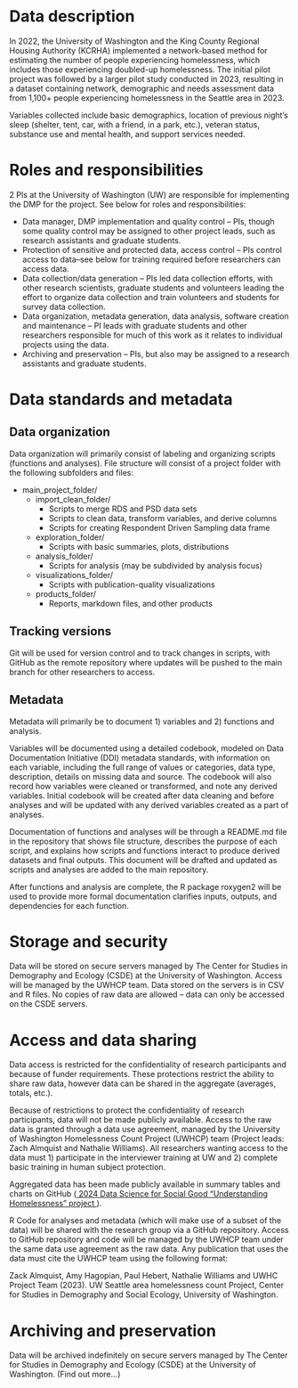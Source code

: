 # Data description
In 2022, the University of Washington and the King County Regional Housing Authority (KCRHA) implemented a network-based method for estimating the number of people experiencing homelessness, which includes those experiencing doubled-up homelessness. The initial pilot project was followed by a larger pilot study conducted in 2023, resulting in a dataset containing network, demographic and needs assessment data from 1,100+ people experiencing homelessness in the Seattle area in 2023. 

Variables collected include basic demographics, location of previous night’s sleep (shelter, tent, car, with a friend, in a park, etc.), veteran status, substance use and mental health, and support services needed.

# Roles and responsibilities
2 PIs at the University of Washington (UW) are responsible for implementing the DMP for the project. See below for roles and responsibilities:
* Data manager, DMP implementation and quality control – PIs, though some quality control may be assigned to other project leads, such as research assistants and graduate students. 
* Protection of sensitive and protected data, access control –  PIs control access to data–see below for training required before researchers can access data.
* Data collection/data generation – PIs led data collection efforts, with other research scientists, graduate students and volunteers leading the effort to organize data collection and train volunteers and students for survey data collection.
* Data organization, metadata generation, data analysis, software creation and maintenance – PI leads with graduate students and other researchers responsible for much of this work as it relates to individual projects using the data. 
* Archiving and preservation – PIs, but also may be assigned to a research assistants and graduate students.

# Data standards and metadata
## Data organization
Data organization will primarily consist of labeling and organizing scripts (functions and analyses). File structure will consist of a project folder with the following subfolders and files:

<ul>
  <li>main_project_folder/
    <ul>
      <li>import_clean_folder/
        <ul>
          <li>Scripts to merge RDS and PSD data sets</li>
          <li>Scripts to clean data, transform variables, and derive columns</li>
          <li>Scripts for creating Respondent Driven Sampling data frame</li>
        </ul>
      </li>
      <li>exploration_folder/
        <ul>
          <li>Scripts with basic summaries, plots, distributions</li>
        </ul>
      </li>
      <li>analysis_folder/
        <ul>
          <li>Scripts for analysis (may be subdivided by analysis focus)</li>
        </ul>
      </li>
      <li>visualizations_folder/
        <ul>
          <li>Scripts with publication-quality visualizations</li>
        </ul>
      </li>
      <li>products_folder/
        <ul>
          <li>Reports, markdown files, and other products</li>
        </ul>
      </li>
    </ul>
  </li>
</ul>


## Tracking versions
Git will be used for version control and to track changes in scripts, with GitHub as the remote repository where updates will be pushed to the main branch for other researchers to access.

## Metadata
Metadata will primarily be to document 1) variables and 2) functions and analysis. 

Variables will be documented using a detailed codebook, modeled on Data Documentation Initiative (DDI) metadata standards, with information on each variable, including the full range of values or categories, data type, description, details on missing data and source. The codebook will also record how variables were cleaned or transformed, and note any derived variables. Initial codebook will be created after data cleaning and before analyses and will be updated with any derived variables created as a part of analyses.

Documentation of functions and analyses will be through a README.md file in the repository that shows file structure, describes the purpose of each script, and explains how scripts and functions interact to produce derived datasets and final outputs. This document will be drafted and updated as scripts and analyses are added to the main repository.

After functions and analysis are complete, the R package roxygen2 will be used to provide more formal documentation clarifies inputs, outputs, and dependencies for each function.

# Storage and security
Data will be stored on secure servers managed by The Center for Studies in Demography and Ecology (CSDE) at the University of Washington. Access will be managed by the UWHCP team. Data stored on the servers is in CSV and R files. No copies of raw data are allowed – data can only be accessed on the CSDE servers.

# Access and data sharing
Data access is restricted for the confidentiality of research participants and because of funder requirements. These protections restrict the ability to share raw data, however data can be shared in the aggregate (averages, totals, etc.). 

Because of restrictions to protect the confidentiality of research participants, data will not be made publicly available. Access to the raw data is granted through a data use agreement, managed by the University of Washington Homelessness Count Project (UWHCP) team (Project leads: Zach Almquist and Nathalie Williams). All researchers wanting access to the data must 1) participate in the interviewer training at UW and 2) complete basic training in human subject protection. 

Aggregated data has been made publicly available in summary tables and charts on GitHub (<a href="https://uwescience.github.io/DSSG2024_understanding_homelessness/" target="_blank"> 2024 Data Science for Social Good “Understanding Homelessness” project </a>).

R Code for analyses and metadata (which will make use of a subset of the data) will be shared with the research group via a GitHub repository. Access to GitHub repository and code will be managed by the UWHCP team under the same data use agreement as the raw data.
Any publication that uses the data must cite the UWHCP team using the following format:

Zack Almquist, Amy Hagopian, Paul Hebert, Nathalie Williams and UWHC Project Team (2023). UW Seattle area homelessness count Project, Center for Studies in Demography and Social Ecology, University of Washington.

# Archiving and preservation
Data will be archived indefinitely on secure servers managed by The Center for Studies in Demography and Ecology (CSDE) at the University of Washington. (Find out more...)
